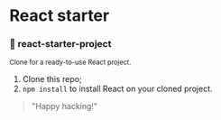 # React starter

### :seedling: react-starter-project 
<sub>Clone for a ready-to-use React project. </sub>

1. Clone this repo; 
2. `npm install` to install React on your cloned project. 
> "Happy hacking!"
